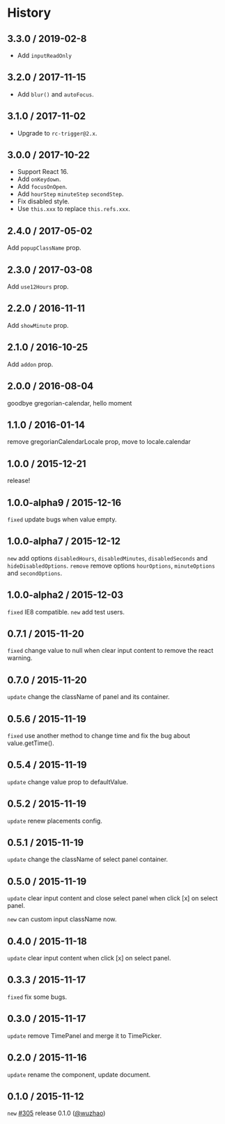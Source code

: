 # History

3.3.0 / 2019-02-8
---------------------------

- Add `inputReadOnly`

3.2.0 / 2017-11-15
---------------------------

- Add  `blur()` and `autoFocus`.


3.1.0 / 2017-11-02
---------------------------

- Upgrade to `rc-trigger@2.x`.


3.0.0 / 2017-10-22
---------------------------

- Support React 16.
- Add `onKeydown`.
- Add `focusOnOpen`.
- Add `hourStep` `minuteStep` `secondStep`.
- Fix disabled style.
- Use `this.xxx` to replace `this.refs.xxx`.

2.4.0 / 2017-05-02
---------------------------

Add `popupClassName` prop.

2.3.0 / 2017-03-08
---------------------------

Add `use12Hours` prop.

2.2.0 / 2016-11-11
---------------------------

Add `showMinute` prop.

2.1.0 / 2016-10-25
---------------------------

Add `addon` prop.

2.0.0 / 2016-08-04
---------------------------

goodbye gregorian-calendar, hello moment

1.1.0 / 2016-01-14
---------------------------

remove gregorianCalendarLocale prop, move to locale.calendar

1.0.0 / 2015-12-21
-------------------------

release!

1.0.0-alpha9 / 2015-12-16
------------------

`fixed` update bugs when value empty.

1.0.0-alpha7 / 2015-12-12
------------------

`new` add options `disabledHours`, `disabledMinutes`, `disabledSeconds` and `hideDisabledOptions`.
`remove` remove options `hourOptions`, `minuteOptions` and `secondOptions`.

1.0.0-alpha2 / 2015-12-03
------------------

`fixed` IE8 compatible.
`new` add test users.

0.7.1 / 2015-11-20
------------------

`fixed` change value to null when clear input content to remove the react warning.

0.7.0 / 2015-11-20
------------------

`update` change the className of panel and its container.

0.5.6 / 2015-11-19
------------------

`fixed` use another method to change time and fix the bug about value.getTime().

0.5.4 / 2015-11-19
------------------

`update` change value prop to defaultValue.

0.5.2 / 2015-11-19
------------------

`update` renew placements config.

0.5.1 / 2015-11-19
------------------

`update` change the className of select panel container.

0.5.0 / 2015-11-19
------------------

`update` clear input content and close select panel when click [x] on select panel.

`new` can custom input className now.


0.4.0 / 2015-11-18
------------------

`update` clear input content when click [x] on select panel.

0.3.3 / 2015-11-17
------------------

`fixed` fix some bugs.

0.3.0 / 2015-11-17
------------------

`update` remove TimePanel and merge it to TimePicker.

0.2.0 / 2015-11-16
------------------

`update` rename the component, update document.

0.1.0 / 2015-11-12
------------------

`new` [#305](https://github.com/ant-design/ant-design/issues/305#issuecomment-147027817) release 0.1.0 ([@wuzhao](https://github.com/wuzhao)\)
